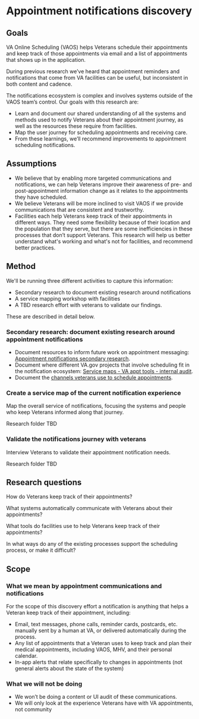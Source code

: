 # Appointment notifications discovery

## Goals

VA Online Scheduling (VAOS) helps Veterans schedule their appointments and keep track of those appointments via email and a list of appointments that shows up in the application.

During previous research we’ve heard that appointment reminders and notifications that come from VA facilities can be useful, but inconsistent in both content and cadence.

The notifications ecosystem is complex and involves systems outside of the VAOS team’s control. Our goals with this research are:

* Learn and document our shared understanding of all the systems and methods used to notify Veterans about their appointment journey, as well as the resources these require from facilities.
* Map the user journey for scheduling appointments and receiving care.
* From these learnings, we’ll recommend improvements to appointment scheduling notifications.

## Assumptions
* We believe that by enabling more targeted communications and notifications, we can help Veterans improve their awareness of pre- and post-appointment information change as it relates to the appointments they have scheduled.
* We believe Veterans will be more inclined to visit VAOS if we provide communications that are consistent and trustworthy.
* Facilities each help Veterans keep track of their appointments in different ways. They need some flexibility because of their location and the population that they serve, but there are some inefficiencies in these processes that don’t support Veterans. This research will help us better understand what's working and what's not for facilities, and recommend better practices.

## Method

We'll be running three different activities to capture this information:
* Secondary research to document existing research around notifications
* A service mapping workshop with facilities
* A TBD research effort with veterans to validate our findings.

These are described in detail below.

### Secondary research: document existing research around appointment notifications

* Document resources to inform future work on appointment messaging: [Appointment notifications secondary research](https://github.com/department-of-veterans-affairs/va.gov-team/blob/master/products/health-care/appointments/va-online-scheduling/research/appt-notifications-service-map/secondary-research/appt-notifications-secondary-research-resources.md).
* Document where different VA.gov projects that involve scheduling fit in the notification ecosystem: [Service maps - VA appt tools - internal audit](https://app.mural.co/t/adhoccorporateworkspace2583/m/adhoccorporateworkspace2583/1606258692103/073961190cc646e036a4300e65524fa1b413182e?sender=ub08ff1d80ee7bd38d6c02354).
* Document the [channels veterans use to schedule appointments](https://github.com/department-of-veterans-affairs/va.gov-team/blob/master/products/health-care/appointments/va-online-scheduling/research/appt-notifications-service-map/secondary-research/appt-scheduling-channels.md).

### Create a service map of the current notification experience

Map the overall service of notifications, focusing the systems and people who keep Veterans informed along that journey.

Research folder TBD

### Validate the notifications journey with veterans

Interview Veterans to validate their appointment notification needs.

Research folder TBD

## Research questions

How do Veterans keep track of their appointments?

What systems automatically communicate with Veterans about their appointments?

What tools do facilities use to help Veterans keep track of their appointments?

In what ways do any of the existing processes support the scheduling process, or make it difficult?


## Scope

### What we mean by appointment communications and notifications 

For the scope of this discovery effort a notification is anything that helps a Veteran keep track of their appointment, including:
* Email, text messages, phone calls, reminder cards, postcards, etc. manually sent by a human at VA, or delivered automatically during the process.
* Any list of appointments that a Veteran uses to keep track and plan their medical appointments, including VAOS, MHV, and their personal calendar.
* In-app alerts that relate specifically to changes in appointments (not general alerts about the state of the system)

### What we will not be doing

* We won’t be doing a content or UI audit of these communications.
* We will only look at the experience Veterans have with VA appointments, not community 
